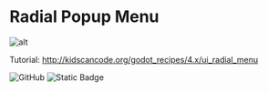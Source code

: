 # Radial Popup Menu

![alt](http://kidscancode.org/godot_recipes/4.x/img/ui_radial_menu_02.gif)

Tutorial:
http://kidscancode.org/godot_recipes/4.x/ui_radial_menu

![GitHub](https://img.shields.io/github/license/kidscancode/godot_recipes) ![Static Badge](https://img.shields.io/badge/Godot-4.x-blue)
